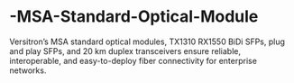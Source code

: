 # -MSA-Standard-Optical-Module
Versitron’s MSA standard optical modules, TX1310 RX1550 BiDi SFPs, plug and play SFPs, and 20 km duplex transceivers ensure reliable, interoperable, and easy-to-deploy fiber connectivity for enterprise networks.  
